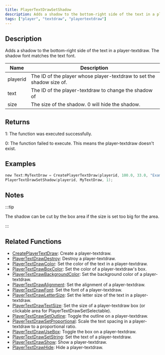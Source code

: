 ```yaml
---
title: PlayerTextDrawSetShadow
description: Adds a shadow to the bottom-right side of the text in a player-textdraw.
tags: ["player", "textdraw", "playertextdraw"]
---
```


<VersionWarn name='feature (player-textdraws)' version='SA-MP 0.3e' />

## Description

Adds a shadow to the bottom-right side of the text in a player-textdraw. The shadow font matches the text font.

| Name     | Description                                                           |
| -------- | --------------------------------------------------------------------- |
| playerid | The ID of the player whose player-textdraw to set the shadow size of. |
| text     | The ID of the player-textdraw to change the shadow of                 |
| size     | The size of the shadow. 0 will hide the shadow.                       |

## Returns

1: The function was executed successfully.

0: The function failed to execute. This means the player-textdraw doesn't exist.

## Examples

```c
new Text:MyTextDraw = CreatePlayerTextDraw(playerid, 100.0, 33.0, "Example Text");
PlayerTextDrawSetShadow(playerid, MyTextDraw, 1);
```

## Notes

:::tip

The shadow can be cut by the box area if the size is set too big for the area.

:::

## Related Functions

- [CreatePlayerTextDraw](CreatePlayerTextDraw): Create a player-textdraw.
- [PlayerTextDrawDestroy](PlayerTextDrawDestroy): Destroy a player-textdraw.
- [PlayerTextDrawColor](PlayerTextDrawColor): Set the color of the text in a player-textdraw.
- [PlayerTextDrawBoxColor](PlayerTextDrawBoxColor): Set the color of a player-textdraw's box.
- [PlayerTextDrawBackgroundColor](PlayerTextDrawBackgroundColor): Set the background color of a player-textdraw.
- [PlayerTextDrawAlignment](PlayerTextDrawAlignment): Set the alignment of a player-textdraw.
- [PlayerTextDrawFont](PlayerTextDrawFont): Set the font of a player-textdraw.
- [PlayerTextDrawLetterSize](PlayerTextDrawLetterSize): Set the letter size of the text in a player-textdraw.
- [PlayerTextDrawTextSize](PlayerTextDrawTextSize): Set the size of a player-textdraw box (or clickable area for PlayerTextDrawSetSelectable).
- [PlayerTextDrawSetOutline](PlayerTextDrawSetOutline): Toggle the outline on a player-textdraw.
- [PlayerTextDrawSetProportional](PlayerTextDrawSetProportional): Scale the text spacing in a player-textdraw to a proportional ratio.
- [PlayerTextDrawUseBox](PlayerTextDrawUseBox): Toggle the box on a player-textdraw.
- [PlayerTextDrawSetString](PlayerTextDrawSetString): Set the text of a player-textdraw.
- [PlayerTextDrawShow](PlayerTextDrawShow): Show a player-textdraw.
- [PlayerTextDrawHide](PlayerTextDrawHide): Hide a player-textdraw.
